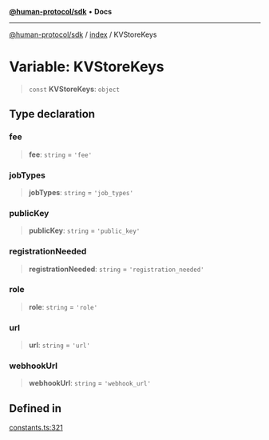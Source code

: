 [**@human-protocol/sdk**](../../README.md) • **Docs**

***

[@human-protocol/sdk](../../modules.md) / [index](../README.md) / KVStoreKeys

# Variable: KVStoreKeys

> `const` **KVStoreKeys**: `object`

## Type declaration

### fee

> **fee**: `string` = `'fee'`

### jobTypes

> **jobTypes**: `string` = `'job_types'`

### publicKey

> **publicKey**: `string` = `'public_key'`

### registrationNeeded

> **registrationNeeded**: `string` = `'registration_needed'`

### role

> **role**: `string` = `'role'`

### url

> **url**: `string` = `'url'`

### webhookUrl

> **webhookUrl**: `string` = `'webhook_url'`

## Defined in

[constants.ts:321](https://github.com/humanprotocol/human-protocol/blob/0de84fbe0e3df6d9c9e1e985a33c1467fa40ea55/packages/sdk/typescript/human-protocol-sdk/src/constants.ts#L321)
